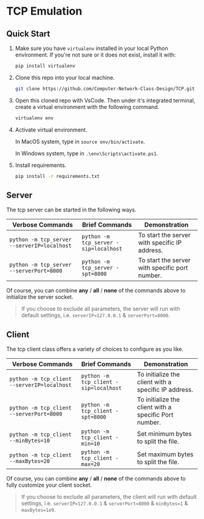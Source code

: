 # TCP Emulation

## Quick Start

1. Make sure you have `virtualenv` installed in your local Python environment. If you're not sure or it does not exist, install it with:

   ```bash
   pip install virtualenv
   ```

2. Clone this repo into your local machine.

   ```bash
   git clone https://github.com/Computer-Network-Class-Design/TCP.git
   ```

3. Open this cloned repo with VsCode. Then under it's integrated terminal, create a virtual environment with the following command.

   ```bash
   virtualenv env
   ```

4. Activate virtual environment.

   In MacOS system, type in `source env/bin/activate`.

   In Windows system, type in `.\env\Scripts\activate.ps1`.

5. Install requirements.

   ```bash
   pip install -r requirements.txt
   ```

## Server

The tcp server can be started in the following ways.

| Verbose Commands                            | Brief Commands                        | Demonstration                                  |
| ------------------------------------------- | ------------------------------------- | ---------------------------------------------- |
| `python -m tcp_server --serverIP=localhost` | `python -m tcp_server -sip=localhost` | To start the server with specific IP address.  |
| `python -m tcp_server --serverPort=8000`    | `python -m tcp_server -spt=8000`      | To start the server with specific port number. |

Of course, you can combine **any** / **all** / **none** of the commands above to initialize the server socket.

> If you choose to exclude all parameters, the server will run with default settings, i.e. `serverIP=127.0.0.1` & `serverPort=8000`.

## Client

The tcp client class offers a variety of choices to configure as you like.

| Verbose Commands                            | Brief Commands                        | Demonstration                                         |
| ------------------------------------------- | ------------------------------------- | ----------------------------------------------------- |
| `python -m tcp_client --serverIP=localhost` | `python -m tcp_client -sip=localhost` | To initialize the client with a specific IP address.  |
| `python -m tcp_client --serverPort=8000`    | `python -m tcp_client -spt=8000`      | To initialize the client with a specific Port number. |
| `python -m tcp_client --minBytes=10`        | `python -m tcp_client -min=10`        | Set minimum bytes to split the file.                  |
| `python -m tcp_client --maxBytes=20`        | `python -m tcp_client -max=20`        | Set maximum bytes to split the file.                  |

Of course, you can combine **any** / **all** / **none** of the commands above to fully customize your client socket.

> If you choose to exclude all parameters, the client will run with default settings, i.e. `serverIP=127.0.0.1` & `serverPort=8000` & `minBytes=1` & `maxBytes=1e9`.
